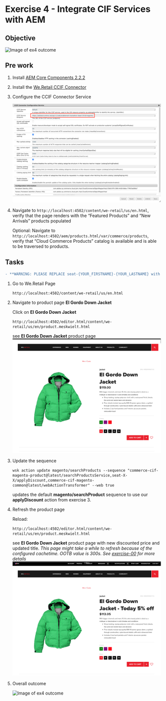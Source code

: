 Exercise 4 - Integrate CIF Services with AEM
============================================

## Objective
![Image of ex4 outcome](../Resources/ex4.png)


## Pre work

1. Install [AEM Core Components 2.2.2](https://github.com/adobe/aem-core-wcm-components/releases/download/core.wcm.components.reactor-2.2.2/core.wcm.components.all-2.2.2.zip)

2. Install the [We.Retail CCIF Connector](weretail-ccif-connector-all-1.0.2.zip)

3. Configure the CCIF Connector Service

   ![CCIF Connector Configuration Service](ccif-connector-configuration.png)

4. Navigate to `http://localhost:4502/content/we-retail/us/en.html`, verify that the page renders with the “Featured Products” and “New Arrivals” products populated

   Optional: Navigate to `http://localhost:4502/aem/products.html/var/commerce/products`, verify that “Cloud Commerce Products” catalog is available and is able to be traversed to products.

## Tasks

```diff
- **WARNING: PLEASE REPLACE seat-{YOUR_FIRSTNAME}-{YOUR_LASTNAME} with your firstname and lastname: seat-john-doe**
```

1. Go to We.Retail Page
   ```
   http://localhost:4502/content/we-retail/us/en.html 
   ```


2. Navigate to product page **El Gordo Down Jacket**

   Click on **El Gordo Down Jacket**

   ```
   http://localhost:4502/editor.html/content/we-retail/us/en/product.meskwielt.html
   ```

   see **El Gordo Down Jacket** product page
   ![Orginal Product](ElGordoJacker-original.png)

4. Update the sequence

    ```shell
    wsk action update magento/searchProducts --sequence "commerce-cif-magento-product@latest/searchProductsService,seat-X-X/applyDiscount,commerce-cif-magento-common@latest/webActionTransformer" --web true
    ```
    
    updates the default **magento/searchProduct** sequence to use our **applyDiscount** action from exercise 3.

5. Refresh the product page
    
   Reload:
   ```
   http://localhost:4502/editor.html/content/we-retail/us/en/product.meskwielt.html
   ```
    
   see **El Gordo Down Jacket** product page with new discounted price and updated title. 
   _This page might take a while to refresh because of the configured cachetime. OOTB value is 300s. See [exercise-00](../exercise-00/tutorial-00-setup.md) for more details_
   ![Orginal Product](ElGordoJacker-discount.png)

6. Overall outcome

   ![Image of ex4 outcome](../Resources/ex4.png)  
